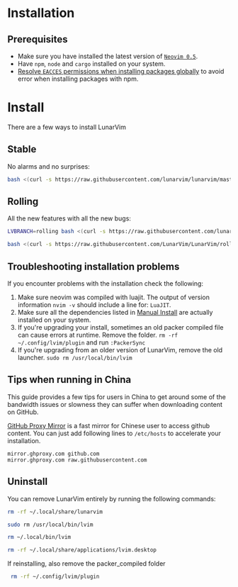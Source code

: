 # Installation

## Prerequisites

* Make sure you have installed the latest version of [``Neovim 0.5``](https://github.com/neovim/neovim/releases/tag/v0.5.0).
* Have `npm`, `node` and `cargo` installed on your system.
* [Resolve `EACCES` permissions when installing packages globally](https://docs.npmjs.com/resolving-eacces-permissions-errors-when-installing-packages-globally) to avoid error when installing packages with npm.

# Install

There are a few ways to install LunarVim

## Stable

No alarms and no surprises:

```bash
bash <(curl -s https://raw.githubusercontent.com/lunarvim/lunarvim/master/utils/installer/install.sh)
```

## Rolling

All the new features with all the new bugs:

```bash
LVBRANCH=rolling bash <(curl -s https://raw.githubusercontent.com/lunarvim/lunarvim/rolling/utils/installer/install.sh)
```

```bash
bash <(curl -s https://raw.githubusercontent.com/LunarVim/LunarVim/rolling/utils/installer/install-neovim-from-release)
```

## Troubleshooting installation problems

If you encounter problems with the installation check the following:

1. Make sure neovim was compiled with luajit. The output of version information `nvim -v` should include a line for: `LuaJIT`.
2. Make sure all the dependencies listed in [Manual Install](#manual-install) are actually installed on your system.
3. If you're upgrading your install, sometimes an old packer compiled file can cause errors at runtime. Remove the folder. `rm -rf ~/.config/lvim/plugin` and run `:PackerSync`
4. If you're upgrading from an older version of LunarVim, remove the old launcher. `sudo rm /usr/local/bin/lvim`


## Tips when running in China
This guide provides a few tips for users in China to get around some of the bandwidth issues or slowness they can suffer when downloading content on GitHub.

[GitHub Proxy Mirror](https://mirror.ghproxy.com/) is a fast mirror for Chinese user to access github content. You can just add following lines to `/etc/hosts` to accelerate your installation.
```
mirror.ghproxy.com github.com
mirror.ghproxy.com raw.githubusercontent.com
```

## Uninstall

You can remove LunarVim entirely by running the following commands:

```bash
rm -rf ~/.local/share/lunarvim

sudo rm /usr/local/bin/lvim

rm ~/.local/bin/lvim

rm -rf ~/.local/share/applications/lvim.desktop
```

If reinstalling, also remove the packer_compiled folder

```bash
 rm -rf ~/.config/lvim/plugin
 ```
